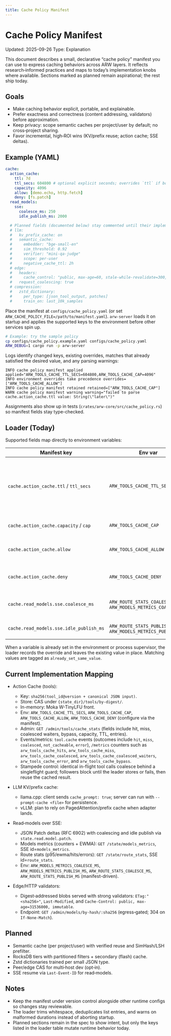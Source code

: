 ```yaml
---
title: Cache Policy Manifest
---
```


# Cache Policy Manifest

Updated: 2025-09-26
Type: Explanation

This document describes a small, declarative “cache policy” manifest you can use to express caching behaviors across ARW layers. It reflects research‑informed practices and maps to today’s implementation knobs where available. Sections marked as planned remain aspirational; the rest ship today.

## Goals

- Make caching behavior explicit, portable, and explainable.
- Prefer exactness and correctness (content addressing, validators) before approximation.
- Keep privacy: scope semantic caches per project/user by default; no cross‑project sharing.
- Favor incremental, high‑ROI wins (KV/prefix reuse; action cache; SSE deltas).

## Example (YAML)

```yaml
cache:
  action_cache:
    ttl: 7d
    ttl_secs: 604800 # optional explicit seconds; overrides `ttl` if both are set
    capacity: 4096
    allow: [demo.echo, http.fetch]
    deny: [fs.patch]
  read_models:
    sse:
      coalesce_ms: 250
      idle_publish_ms: 2000

  # Planned fields (documented below) stay commented until their implementations land:
  # llm:
  #   kv_prefix_cache: on
  #   semantic_cache:
  #     embedder: "bge-small-en"
  #     sim_threshold: 0.92
  #     verifier: "mini-qa-judge"
  #     scope: per-user
  #     negative_cache_ttl: 2h
  # edge:
  #   headers:
  #     cache_control: "public, max-age=60, stale-while-revalidate=300, stale-if-error=86400"
  #   request_coalescing: true
  # compression:
  #   zstd_dictionary:
  #     per_type: [json_tool_output, patches]
  #     train_on: last_10k_samples
```

Place the manifest at `configs/cache_policy.yaml` (or set `ARW_CACHE_POLICY_FILE=/path/to/manifest.yaml`). `arw-server` loads it on startup and applies the supported keys to the environment before other services spin up.

```bash
# Example: try the sample policy
cp configs/cache_policy.example.yaml configs/cache_policy.yaml
ARW_DEBUG=1 cargo run -p arw-server
```

Logs identify changed keys, existing overrides, matches that already satisfied the desired value, and any parsing warnings:

```
INFO cache policy manifest applied applied="ARW_TOOLS_CACHE_TTL_SECS=604800,ARW_TOOLS_CACHE_CAP=4096"
INFO environment overrides take precedence overrides=["ARW_TOOLS_CACHE_ALLOW"]
INFO cache policy manifest retained retained=["ARW_TOOLS_CACHE_CAP"]
WARN cache policy manifest warning warning="failed to parse cache.action_cache.ttl value: String(\"later\")"
```

Assignments also show up in tests (`crates/arw-core/src/cache_policy.rs`) so manifest fields stay type-checked.

## Loader (Today)

Supported fields map directly to environment variables:

| Manifest key | Env var | Notes |
| --- | --- | --- |
| `cache.action_cache.ttl` / `ttl_secs` | `ARW_TOOLS_CACHE_TTL_SECS` | Accepts numbers or duration strings (`7d`, `15m`, `2500ms`). `ttl_secs` wins when both keys are present. |
| `cache.action_cache.capacity` / `cap` | `ARW_TOOLS_CACHE_CAP` | Sets action-cache entry capacity. |
| `cache.action_cache.allow` | `ARW_TOOLS_CACHE_ALLOW` | Deduplicated CSV of tool ids allowed to cache. |
| `cache.action_cache.deny` | `ARW_TOOLS_CACHE_DENY` | CSV of tools forced to bypass cache. |
| `cache.read_models.sse.coalesce_ms` | `ARW_ROUTE_STATS_COALESCE_MS`, `ARW_MODELS_METRICS_COALESCE_MS` | Keeps read-model flood control in sync. |
| `cache.read_models.sse.idle_publish_ms` | `ARW_ROUTE_STATS_PUBLISH_MS`, `ARW_MODELS_METRICS_PUBLISH_MS` | Controls idle publish cadence. |

When a variable is already set in the environment or process supervisor, the loader records the override and leaves the existing value in place. Matching values are tagged as `already_set_same_value`.

## Current Implementation Mapping

- Action Cache (tools):
  - Key: `sha256(tool_id@version + canonical JSON input)`.
  - Store: CAS under `{state_dir}/tools/by-digest/`.
  - In-memory: Moka W-TinyLFU front.
  - Env: `ARW_TOOLS_CACHE_TTL_SECS`, `ARW_TOOLS_CACHE_CAP`, `ARW_TOOLS_CACHE_ALLOW`, `ARW_TOOLS_CACHE_DENY` (configure via the manifest).
  - Admin: `GET /admin/tools/cache_stats` (fields include hit, miss, coalesced waiters, bypass, capacity, TTL, entries).
  - Events/metrics: `tool.cache` events (outcomes include `hit`, `miss`, `coalesced`, `not_cacheable`, `error`), `/metrics` counters such as `arw_tools_cache_hits`, `arw_tools_cache_miss`, `arw_tools_cache_coalesced`, `arw_tools_cache_coalesced_waiters`, `arw_tools_cache_error`, and `arw_tools_cache_bypass`.
  - Stampede control: identical in-flight tool calls coalesce behind a singleflight guard; followers block until the leader stores or fails, then reuse the cached result.

- LLM KV/prefix cache:
  - llama.cpp: client sends `cache_prompt: true`; server can run with `--prompt-cache <file>` for persistence.
  - vLLM: plan to rely on PagedAttention/prefix cache when adapter lands.

- Read‑models over SSE:
  - JSON Patch deltas (RFC 6902) with coalescing and idle publish via `state.read.model.patch`.
  - Models metrics (counters + EWMA): `GET /state/models_metrics`, SSE id=`models_metrics`.
  - Route stats (p95/ewma/hits/errors): `GET /state/route_stats`, SSE id=`route_stats`.
  - Env: `ARW_MODELS_METRICS_COALESCE_MS`, `ARW_MODELS_METRICS_PUBLISH_MS`, `ARW_ROUTE_STATS_COALESCE_MS`, `ARW_ROUTE_STATS_PUBLISH_MS` (manifest-driven).

- Edge/HTTP validators:
  - Digest‑addressed blobs served with strong validators: `ETag:"<sha256>"`, `Last-Modified`, and `Cache-Control: public, max-age=31536000, immutable`.
  - Endpoint: `GET /admin/models/by-hash/:sha256` (egress‑gated; 304 on `If-None-Match`).

## Planned

- Semantic cache (per project/user) with verified reuse and SimHash/LSH prefilter.
- RocksDB tiers with partitioned filters + secondary (flash) cache.
- Zstd dictionaries trained per small JSON type.
- Peer/edge CAS for multi‑host dev (opt‑in).
- SSE resume via `Last-Event-ID` for read‑models.

## Notes

- Keep the manifest under version control alongside other runtime configs so changes stay reviewable.
- The loader trims whitespace, deduplicates list entries, and warns on malformed durations instead of aborting startup.
- Planned sections remain in the spec to show intent, but only the keys listed in the loader table mutate runtime behavior today.
